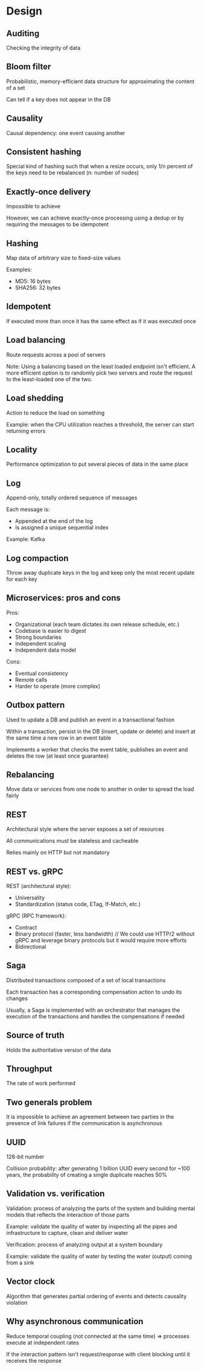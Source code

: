 # Design

## Auditing

Checking the integrity of data

## Bloom filter

Probabilistic, memory-efficient data structure for approximating the content of a set

Can tell if a key does not appear in the DB

## Causality

Causal dependency: one event causing another

## Consistent hashing

Special kind of hashing such that when a resize occurs, only 1/n percent of the keys need to be rebalanced (n: number of nodes)

## Exactly-once delivery

Impossible to achieve

However, we can achieve exactly-once processing using a dedup or by requiring the messages to be idempotent

## Hashing

Map data of arbitrary size to fixed-size values

Examples:
- MD5: 16 bytes
- SHA256: 32 bytes

## Idempotent

If executed more than once it has the same effect as if it was executed once

## Load balancing

Route requests across a pool of servers

Note: Using a balancing based on the least loaded endpoint isn't efficient. A more efficient option is to randomly pick two servers and route the request to the least-loaded one of the two.

## Load shedding

Action to reduce the load on something

Example: when the CPU utilization reaches a threshold, the server can start returning errors

## Locality

Performance optimization to put several pieces of data in the same place

## Log

Append-only, totally ordered sequence of messages

Each message is:
- Appended at the end of the log
- Is assigned a unique sequential index

Example: Kafka

## Log compaction

Throw away duplicate keys in the log and keep only the most recent update for each key

## Microservices: pros and cons

Pros:
- Organizational (each team dictates its own release schedule, etc.)
- Codebase is easier to digest
- Strong boundaries
- Independent scaling
- Independent data model

Cons:
- Eventual consistency
- Remote calls
- Harder to operate (more complex)

## Outbox pattern

Used to update a DB and publish an event in a transactional fashion

Within a transaction, persist in the DB (insert, update or delete) and insert at the same time a new row in an event table

Implements a worker that checks the event table, publishes an event and deletes the row (at least once guarantee)

## Rebalancing

Move data or services from one node to another in order to spread the load fairly

## REST

Architectural style where the server exposes a set of resources

All communications must be stateless and cacheable

Relies mainly on HTTP but not mandatory

## REST vs. gRPC

REST (architectural style):
- Universality
- Standardization (status code, ETag, If-Match, etc.)

gRPC (RPC framework):
- Contract
- Binary protocol (faster, less bandwidth) // We could use HTTP/2 without gRPC and leverage binary protocols but it would require more efforts
- Bidirectional

## Saga

Distributed transactions composed of a set of local transactions

Each transaction has a corresponding compensation action to undo its changes

Usually, a Saga is implemented with an orchestrator that manages the execution of the transactions and handles the compensations if needed

## Source of truth

Holds the authoritative version of the data

## Throughput

The rate of work performed

## Two generals problem

It is impossible to achieve an agreement between two parties in the presence of link failures if the communication is asynchronous

## UUID

128-bit number

Collision probability: after generating 1 billion UUID every second for ~100 years, the probability of creating a single duplicate reaches 50%

## Validation vs. verification

Validation: process of analyzing the parts of the system and building mental models that reflects the interaction of those parts

Example: validate the quality of water by inspecting all the pipes and infrastructure to capture, clean and deliver water

Verification: process of analyzing output at a system boundary

Example: validate the quality of water by testing the water (output) coming from a sink

## Vector clock

Algorithm that generates partial ordering of events and detects causality violation

## Why asynchronous communication

Reduce temporal coupling (not connected at the same time) => processes execute at independent rates

If the interaction pattern isn't request/response with client blocking until it receives the response
